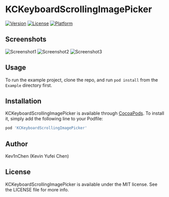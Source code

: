 # KCKeyboardScrollingImagePicker

[![Version](https://img.shields.io/cocoapods/v/KCKeyboardScrollingImagePicker.svg?style=flat)](http://cocoapods.org/pods/KCKeyboardScrollingImagePicker)
[![License](https://img.shields.io/cocoapods/l/KCKeyboardScrollingImagePicker.svg?style=flat)](http://cocoapods.org/pods/KCKeyboardScrollingImagePicker)
[![Platform](https://img.shields.io/cocoapods/p/KCKeyboardScrollingImagePicker.svg?style=flat)](http://cocoapods.org/pods/KCKeyboardScrollingImagePicker)

## Screenshots

![Screenshot1](https://raw.githubusercontent.com/Kev1nChen/KCKeyboardScrollingImagePicker/master/Screenshots/screenshot1.jpg)
![Screenshot2](https://raw.githubusercontent.com/Kev1nChen/KCKeyboardScrollingImagePicker/master/Screenshots/screenshot2.jpg)
![Screenshot3](https://raw.githubusercontent.com/Kev1nChen/KCKeyboardScrollingImagePicker/master/Screenshots/screenshot3.jpg)

## Usage

To run the example project, clone the repo, and run `pod install` from the `Example` directory first.

## Installation

KCKeyboardScrollingImagePicker is available through [CocoaPods](http://cocoapods.org). To install
it, simply add the following line to your Podfile:

```ruby
pod 'KCKeyboardScrollingImagePicker'
```

## Author

Kev1nChen (Kevin Yufei Chen)

## License

KCKeyboardScrollingImagePicker is available under the MIT license. See the LICENSE file for more info.
